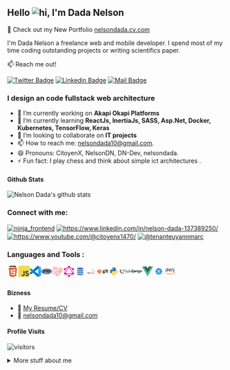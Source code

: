 ## Hello <img src="https://user-images.githubusercontent.com/1303154/88677602-1635ba80-d120-11ea-84d8-d263ba5fc3c0.gif" width="28px" height="28px" alt="hi">, I'm Dada Nelson

🚀 Check out my New Portfolio [nelsondada.cv.com](https://drive.google.com/file/d/1HxacjgCj5nee9_zhSPM3Jx27uLfPODsv/view?usp=sharing) 

I'm Dada Nelson a freelance web and mobile developer. I spend most of my time coding outstanding projects or writing scientifics paper.

:mailbox: Reach me out!

[![Twitter Badge](https://img.shields.io/badge/-@CitoyenX1-1ca0f1?style=flat&labelColor=1ca0f1&logo=twitter&logoColor=white&link=https://twitter.com/citoyenX1)](https://twitter.com/citoyenX1) [![Linkedin Badge](https://img.shields.io/badge/-NelsonDN-0e76a8?style=flat&labelColor=0e76a8&logo=linkedin&logoColor=white)](https://www.linkedin.com/in/nelson-dada-137389250/)  [![Mail Badge](https://img.shields.io/badge/-nelsondada-c0392b?style=flat&labelColor=c0392b&logo=gmail&logoColor=white)](mailto:nelsondada10@gmail.com)

<!-- ### 1.1. CoderOne Newsletter
Join the bi-weekly Newsletter among thousands of other developers and stay in the loop with Web Development, React, Security, Software Engineering, Jobs, AI, Professional Courses and a lot more. 

👉 [Join Here](https://islemmaboud.com/join-newsletter) -->




<!-- TODO: Add last video link -->

### I design an code fullstack web architecture

- 🔭 I’m currently working on **Akapi Okapi Platforms**
- 🌱 I’m currently learning **ReactJs, InertiaJs, SASS, Asp.Net, Docker, Kubernetes, TensorFlow, Keras**
- 👯 I’m looking to collaborate on **IT projects**
- 📫 How to reach me: nelsondada10@gmail.com.
- 😄 Pronouns: CitoyenX, NelsonDN, DN-Dev, nelsondada.
- ⚡ Fun fact: I play chess and think about simple ict architectures .

#### Github Stats

![Nelson Dada's github stats](https://github-readme-stats.vercel.app/api?username=NelsonDN&count_private=true&theme=tokyonight&hide=contribs,prs)

<h3 align="left">Connect with me:</h3>
<p align="left">
<a href="https://twitter.com/citoyenX1" target="blank"><img align="center" src="https://raw.githubusercontent.com/rahuldkjain/github-profile-readme-generator/master/src/images/icons/Social/twitter.svg" alt="ninja_frontend" height="30" width="40" /></a>
<a href="https://linkedin.com/in/https://www.linkedin.com/in/nelson-dada-137389250/" target="blank"><img align="center" src="https://raw.githubusercontent.com/rahuldkjain/github-profile-readme-generator/master/src/images/icons/Social/linked-in-alt.svg" alt="https://www.linkedin.com/in/nelson-dada-137389250/" height="30" width="40" /></a>
<a href="https://instagram.com/https://www.youtube.com/@citoyenx1470/" target="blank"><img align="center" src="https://raw.githubusercontent.com/rahuldkjain/github-profile-readme-generator/master/src/images/icons/Social/youtube.svg" alt="https://www.youtube.com/@citoyenx1470/" height="30" width="40" /></a>
<a href="https://medium.com/@tenanteuyannmarc" target="blank"><img align="center" src="https://raw.githubusercontent.com/rahuldkjain/github-profile-readme-generator/master/src/images/icons/Social/medium.svg" alt="@tenanteuyannmarc" height="30" width="40" /></a>
</p>


### Languages and Tools : 


<img align="left" alt="HTML5" width="26px" src="https://raw.githubusercontent.com/github/explore/80688e429a7d4ef2fca1e82350fe8e3517d3494d/topics/html/html.png" />

<img align="left" alt="JavaScript" width="26px" src="https://raw.githubusercontent.com/github/explore/80688e429a7d4ef2fca1e82350fe8e3517d3494d/topics/javascript/javascript.png" /> 

<img align="left" alt="Visual Studio Code" width="26px" src="https://raw.githubusercontent.com/github/explore/80688e429a7d4ef2fca1e82350fe8e3517d3494d/topics/visual-studio-code/visual-studio-code.png" />

<img align="left" alt="Sass" width="26px" src="https://raw.githubusercontent.com/github/explore/80688e429a7d4ef2fca1e82350fe8e3517d3494d/topics/php/php.png" />

<img align="left" alt="Node.js" width="26px" src="https://raw.githubusercontent.com/github/explore/80688e429a7d4ef2fca1e82350fe8e3517d3494d/topics/laravel/laravel.png" />

<img align="left" alt="GraphQL" width="26px" src="https://raw.githubusercontent.com/github/explore/80688e429a7d4ef2fca1e82350fe8e3517d3494d/topics/graphql/graphql.png" />

<img align="left" alt="SQL" width="26px" src="https://raw.githubusercontent.com/github/explore/80688e429a7d4ef2fca1e82350fe8e3517d3494d/topics/sql/sql.png" />

<img align="left" alt="MySQL" width="26px" src="https://raw.githubusercontent.com/github/explore/80688e429a7d4ef2fca1e82350fe8e3517d3494d/topics/mysql/mysql.png" />

<img align="left" alt="Git" width="26px" src="https://raw.githubusercontent.com/github/explore/80688e429a7d4ef2fca1e82350fe8e3517d3494d/topics/git/git.png" />

<img align="left" alt="MongoDB" width="26px" src="https://raw.githubusercontent.com/github/explore/80688e429a7d4ef2fca1e82350fe8e3517d3494d/topics/python/python.png" />

<img align="left" alt="Deno" width="26px" src="https://raw.githubusercontent.com/github/explore/361e2821e2dea67711cde99c9c40ed357061cf27/topics/flask/flask.png" />

<img align="left" alt="Deno" width="26px" src="https://raw.githubusercontent.com/github/explore/361e2821e2dea67711cde99c9c40ed357061cf27/topics/django/django.png" />

<img align="left" alt="Deno" width="26px" src="https://raw.githubusercontent.com/github/explore/361e2821e2dea67711cde99c9c40ed357061cf27/topics/vue/vue.png" />

<img align="left" alt="Deno" width="26px" src="https://raw.githubusercontent.com/github/explore/361e2821e2dea67711cde99c9c40ed357061cf27/topics/xamarin/xamarin.png" />

<img align="left" alt="Deno" width="26px" src="https://raw.githubusercontent.com/github/explore/361e2821e2dea67711cde99c9c40ed357061cf27/topics/aws/aws.png" />
<br />
<br />

#### Bizness
- :paperclip: [My Resume/CV](https://drive.google.com/file/d/1HxacjgCj5nee9_zhSPM3Jx27uLfPODsv/view?usp=sharing)
- :email: nelsondada10@gmail.com


#### Profile Visits 

![visitors](https://visitor-badge.glitch.me/badge?page_id=NelsonDN.676296960)

<details>
<summary>
  More stuff about me
</summary>

#### Building....?

Just Keep Faith!

</details>


